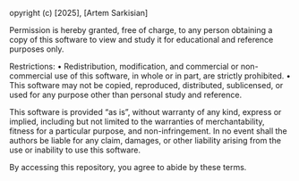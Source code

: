 opyright (c) [2025], [Artem Sarkisian]

Permission is hereby granted, free of charge, to any person obtaining a copy of this software to view and study it for educational and reference purposes only.

Restrictions:
	•	Redistribution, modification, and commercial or non-commercial use of this software, in whole or in part, are strictly prohibited.
	•	This software may not be copied, reproduced, distributed, sublicensed, or used for any purpose other than personal study and reference.

This software is provided “as is”, without warranty of any kind, express or implied, including but not limited to the warranties of merchantability, fitness for a particular purpose, and non-infringement. In no event shall the authors be liable for any claim, damages, or other liability arising from the use or inability to use this software.

By accessing this repository, you agree to abide by these terms.